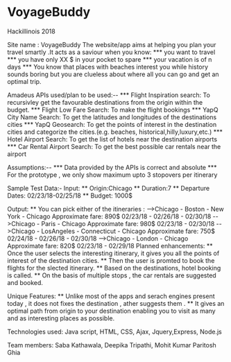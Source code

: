 # VoyageBuddy
Hackillinois 2018

Site name : VoyageBuddy
The website/app aims at helping you plan your travel smartly .It acts as a saviour when you know:
*** you want to travel 
*** you have only XX $ in your pocket to spare
*** your vacation is of n days 
*** You know that places with beaches interest you while history sounds boring
but you are clueless about where all you can go and get an optimal trip.

Amadeus APIs used/plan to be used:--
*** Flight Inspiration search: To recursivley get the favourable destinations from the origin within the budget.
*** Flight Low Fare Search: To make the flight bookings
*** YapQ City Name Search: To get the latitudes and longitudes  of the destinations cities
*** YapQ Geosearch: To get the points of interest in the destination cities and categorize the cities.(e.g. beaches, historical,hilly,luxury,etc.)
*** Hotel Airport Search: To get the list of hotels near the destination airports
*** Car Rental Airport Search: To get the best possible car rentals near the airport

Assumptions:--
*** Data provided by the APIs is correct and absolute
*** For the prototype , we only show maximum upto 3 stopovers per itinerary


Sample Test Data:-
Input:
        ** Origin:Chicago
        ** Duration:7
        ** Departure Dates: 02/23/18-02/25/18
        ** Budget: 1000$
        
Output:
        ** You can pick either of the itineraries : 
                -->Chicago - Boston - New York - Chicago                Approximate fare: 890$
                         02/23/18 - 02/26/18 - 02/30/18
                -->Chicago - Paris - Chicago                            Approximate fare: 980$
                        02/23/18 - 02/30/18 
                -->Chicago - LosAngeles - Connecticut - Chicago         Approximate fare: 750$
                        02/24/18 - 02/26/18 - 02/30/18
                -->Chicago - London - Chicago                           Approximate fare: 820$
                        02/23/18 - 02/29/18
Planned enhancements: 
          ** Once the user selects the interesting itinerary, it gives you all the points of interest of the destination cities.
          ** Then the user is promted to book the flights for the slected itinerary.
          ** Based on the destinations, hotel booking is called.
          ** On the basis of multiple stops , the car rentals are suggested and booked.

Unique Features: 
** Unlike most of the apps and serach engines present today , it does not fixes the destination , ather suggests them .
** It gives an optimal path from origin to your destination enabling you to visit as many and as interesting places as possible.

Technologies used: 
Java script, HTML, CSS, Ajax, Jquery,Express, Node.js

Team members: 
Saba Kathawala, Deepika Tripathi, Mohit Kumar Paritosh Ghia
